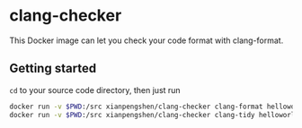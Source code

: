 # clang-checker

This Docker image can let you check your code format with clang-format. 

## Getting started

`cd` to your source code directory, then just run 

```bash
docker run -v $PWD:/src xianpengshen/clang-checker clang-format helloworld.c
docker run -v $PWD:/src xianpengshen/clang-checker clang-tidy helloworld.c
```
